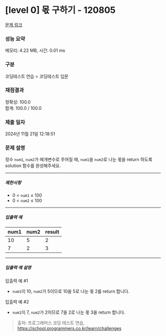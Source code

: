 # [level 0] 몫 구하기 - 120805 

[문제 링크](https://school.programmers.co.kr/learn/courses/30/lessons/120805) 

### 성능 요약

메모리: 4.22 MB, 시간: 0.01 ms

### 구분

코딩테스트 연습 > 코딩테스트 입문

### 채점결과

정확성: 100.0<br/>합계: 100.0 / 100.0

### 제출 일자

2024년 11월 21일 12:18:51

### 문제 설명

<p>정수 <code>num1</code>, <code>num2</code>가 매개변수로 주어질 때,&nbsp;<code>num1</code>을 <code>num2</code>로 나눈 몫을 return 하도록 solution 함수를 완성해주세요.</p>

<hr>

<h5>제한사항</h5>

<ul>
<li>0 &lt; <code>num1</code> ≤ 100</li>
<li>0 &lt; <code>num2</code> ≤ 100</li>
</ul>

<hr>

<h5>입출력 예</h5>
<table class="table">
        <thead><tr>
<th>num1</th>
<th>num2</th>
<th>result</th>
</tr>
</thead>
        <tbody><tr>
<td>10</td>
<td>5</td>
<td>2</td>
</tr>
<tr>
<td>7</td>
<td>2</td>
<td>3</td>
</tr>
</tbody>
      </table>
<hr>

<h5>입출력 예 설명</h5>

<p>입출력 예 #1</p>

<ul>
<li><code>num1</code>이 10, <code>num2</code>가 5이므로 10을 5로 나눈 몫 2를 return 합니다.</li>
</ul>

<p>입출력 예 #2</p>

<ul>
<li><code>num1</code>이 7, <code>num2</code>가 2이므로 7을 2로 나눈 몫 3을 return 합니다.</li>
</ul>


> 출처: 프로그래머스 코딩 테스트 연습, https://school.programmers.co.kr/learn/challenges